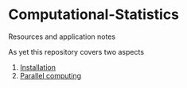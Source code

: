 # Computational-Statistics

Resources and application notes

As yet this repository covers two aspects

1. [Installation](INSTALL.md)
2. [Parallel computing](PARALLEL.md)
